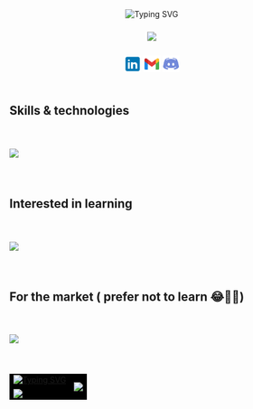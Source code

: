<div class="container">
<div class="header-container" align="center">
<img src="https://readme-typing-svg.demolab.com?font=Fira+Code&pause=1000&center=true&vCenter=true&width=435&lines=Hi%2C+I'm+Abdelrahman+Embaby.+👋🏽;A+fresh+grad+frontend+developer.+👨🏽‍🎓;With+a+bachelor+degree+in+CS.+👨🏽‍💻;Nice+to+meet+you!+👾" alt="Typing SVG"/>
</div>

<img height="20px"/>


<div class="gif-container" align="center">
<img class="gif" src="https://drive.google.com/uc?id=1bctSE3Vtv4yE_Bz6R_3nwwrPzw-DGFWX">
</div>

<img height="20px"/>

<div class="links-container" align="center">
<a href="https://www.linkedin.com/in/abdelrahman-embaby-237938224" class="linkedin"><img src="./linkedin.svg" width="30px"/></a>
<a href="mailto:0b7o4u6d3y@gmail.com?subject=Please be a job offer 🙃" class="gmail" ><img src="./gmail.svg" width="30px"/></a>
<a href="https://discord.com/users/640866116255612938" class="discord"><img src="./discord.svg" width="30px"/></a>
</div>

<img height="20px"/>

<div class="skills">

## **Skills & technologies**
<img height="20px"/>

<div class="skills-container learned">
    <p class="icons">
        <img src="https://skillicons.dev/icons?i=react,js,html,css,java,xd,git,github,vscode" />
    </p>
</div>

<img height="20px"/>

## **Interested in learning**
<img height="20px"/>

<div class="skills-container learning">
    <p class="icons">
        <img src="https://skillicons.dev/icons?i=sass,angular,vue,vite,materialui,threejs,nextjs,ts,nodejs,express,fastapi,firebase,mongodb,bash,linux,figma" />
    </p>
</div>

<img height="20px"/>

## **For the market ( prefer not to learn 😂👎🏽)**
<img height="20px"/>

<div class="skills-container market">
    <p class="icons">
        <img src="https://skillicons.dev/icons?i=redux,bootstrap,tailwind,php,py,pytorch" />
    </p>
</div>
</div>

<img height="20px"/>

<table class="tg" align="center" border="0" bgcolor="transparent">
<thead>
  <tr border="0" bgcolor="#000000">
    <td class="tg-0pky"><a href="https://git.io/typing-svg" class="streak"><img src="https://streak-stats.demolab.com?user=AbdelrahmanEmbaby&background=0d1117&stroke=2f80ed&ring=2f80ed&fire=2f80ed&currStreakLabel=2f80ed&currStreakNum=fff&sideLabels=2f80ed&sideNums=fff&dates=fff&hide_border=true" alt="Typing SVG" width="450px"/></a></td>
    <td class="tg-0pky" rowspan="2"><a href="https://github.com/anuraghazra/convoychat" class="language">
  <img align="center" src="https://github-readme-stats.vercel.app/api/top-langs/?username=AbdelrahmanEmbaby&layout=donut-vertical&bg_color=0d1117&title_color=fff&text_color=fff&icon_color=0094B9&hide_border=true" height="383px"/>
</a></td>
  </tr>
  <tr border="0" bgcolor="#000000">
    <td class="tg-0pky"><a href="https://github.com/anuraghazra/github-readme-stats" class="state" >
  <img align="center" src="https://github-readme-stats.vercel.app/api?username=AbdelrahmanEmbaby&show_icons=true&include_all_commits=true&text_bold=false&bg_color=0d1117&text_color=fff&hide_border=true" width="450px"/>
</a></td>
  </tr>
</thead>
</table>

<!-- <div class="status">
<a href="https://git.io/typing-svg" class="streak"><img src="https://streak-stats.demolab.com?user=AbdelrahmanEmbaby&background=0d1117&stroke=2f80ed&ring=2f80ed&fire=2f80ed&currStreakLabel=2f80ed&currStreakNum=fff&sideLabels=2f80ed&sideNums=fff&dates=fff&hide_border=true" alt="Typing SVG" /></a>
<a href="https://github.com/anuraghazra/convoychat" class="language">
  <img align="center" src="https://github-readme-stats.vercel.app/api/top-langs/?username=AbdelrahmanEmbaby&layout=donut-vertical&bg_color=0d1117&title_color=fff&text_color=fff&icon_color=0094B9&hide_border=true" />
</a>
<a href="https://github.com/anuraghazra/github-readme-stats" class="state" >
  <img align="center" src="https://github-readme-stats.vercel.app/api?username=AbdelrahmanEmbaby&show_icons=true&include_all_commits=true&text_bold=false&bg_color=0d1117&text_color=fff&hide_border=true" />
</a>
</div> -->
</div>